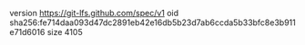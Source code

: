 version https://git-lfs.github.com/spec/v1
oid sha256:fe714daa093d47dc2891eb42e16db5b23d7ab6ccda5b33bfc8e3b911e71d6016
size 4105
